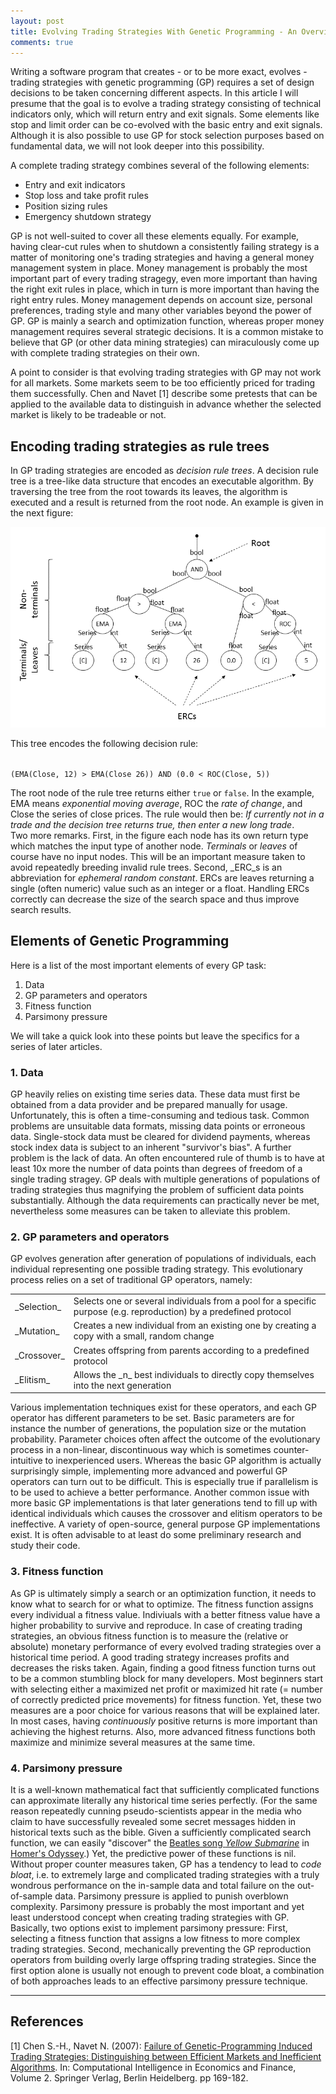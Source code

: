 ```yaml
---
layout: post
title: Evolving Trading Strategies With Genetic Programming - An Overview
comments: true
---
```


Writing a software program that creates - or to be more exact, evolves - trading strategies with genetic programming (GP) requires a set of design decisions to be taken concerning different aspects. In this article I will presume that the goal is to evolve a trading strategy consisting of technical indicators only, which will return entry and exit signals. Some elements like stop and limit order can be co-evolved with the basic entry and exit signals. Although it is also possible to use GP for stock selection purposes based on fundamental data, we will not look deeper into this possibility.

A complete trading strategy combines several of the following elements:

* Entry and exit indicators
* Stop loss and take profit rules
* Position sizing rules
* Emergency shutdown strategy

GP is not well-suited to cover all these elements equally. For example, having clear-cut rules when to shutdown a consistently failing strategy is a matter of monitoring one's trading strategies and having a general money management system in place. Money management is probably the most important part of every trading stragegy, even more important than having the right exit rules in place, which in turn is more important than having the right entry rules. Money management depends on account size, personal preferences, trading style and many other variables beyond the power of GP. GP is mainly a search and optimization function, whereas proper money management requires several strategic decisions. It is a common mistake to believe that GP (or other data mining strategies) can miraculously come up with complete trading strategies on their own.

A point to consider is that evolving trading strategies with GP may not work for all markets. Some markets seem to be too efficiently priced for trading them successfully. Chen and Navet [1] describe some pretests that can be applied to the available data to distinguish in advance whether the selected market is likely to be tradeable or not.

## Encoding trading strategies as rule trees

In GP trading strategies are encoded as _decision rule trees_. A decision rule tree is a tree-like data structure that encodes an executable algorithm. By traversing the tree from the root towards its leaves, the algorithm is executed and a result is returned from the root node. An example is given in the next figure:

![Decision Tree](/public/img/20140901_decision_tree.png "Decision Tree")

This tree encodes the following decision rule:

<code>
(EMA(Close, 12) > EMA(Close 26)) AND (0.0 < ROC(Close, 5))
</code>

The root node of the rule tree returns either <code>true</code> or <code>false</code>. In the example, EMA means _exponential moving average_, ROC the _rate of change_, and Close the series of close prices. The rule would then be: _If currently not in a trade and the decision tree returns true, then enter a new long trade_.  
Two more remarks. First, in the figure each node has its own return type which matches the input type of another node. _Terminals_ or _leaves_ of course have no input nodes. This will be an important measure taken to avoid repeatedly breeding invalid rule trees. Second, _ERC_s is an abbreviation for _ephemeral random constant_. ERCs are leaves returning a single (often numeric) value such as an integer or a float. Handling ERCs correctly can decrease the size of the search space and thus improve search results.

## Elements of Genetic Programming

Here is a list of the most important elements of every GP task:

1. Data
2. GP parameters and operators
3. Fitness function
4. Parsimony pressure

We will take a quick look into these points but leave the specifics for a series of later articles.

### 1. Data
GP heavily relies on existing time series data. These data must first be obtained from a data provider and be prepared manually for usage. Unfortunately, this is often a time-consuming and tedious task. Common problems are unsuitable data formats, missing data points or erroneous data. Single-stock data must be cleared for dividend payments, whereas stock index data is subject to an inherent "survivor's bias". A further problem is the lack of data. An often encountered rule of thumb is to have at least 10x more the number of data points than degrees of freedom of a single trading stragey. GP deals with multiple generations of populations of trading strategies thus magnifying the problem of sufficient data points substantially. Although the data requirements can practically never be met, nevertheless some measures can be taken to alleviate this problem.

### 2. GP parameters and operators
GP evolves generation after generation of populations of individuals, each individual representing one possible trading strategy. This evolutionary process relies on a set of traditional GP operators, namely:
<table>
  <tr>
    <td>_Selection_</td>
    <td>Selects one or several individuals from a pool for a specific purpose (e.g. reproduction) by a predefined protocol</td>
  </tr>
  <tr>
    <td>_Mutation_</td>
    <td>Creates a new individual from an existing one by creating a copy with a small, random change</td>
  </tr>
  <tr>
    <td>_Crossover_</td>
    <td>Creates offspring from parents according to a predefined protocol</td>
  </tr>
  <tr>
    <td>_Elitism_</td>
    <td>Allows the _n_ best individuals to directly copy themselves into the next generation</td>
  </tr>
</table>
Various implementation techniques exist for these operators, and each GP operator has different parameters to be set. Basic parameters are for instance the number of generations, the population size or the mutation probability. Parameter choices often affect the outcome of the evolutionary process in a non-linear, discontinuous way which is sometimes counter-intuitive to inexperienced users. Whereas the basic GP algorithm is actually surprisingly simple, implementing more advanced and powerful GP operators can turn out to be difficult. This is especially true if parallelism is to be used to achieve a better performance. Another common issue with more basic GP implementations is that later generations tend to fill up with identical individuals which causes the crossover and elitism operators to be ineffective.  
A variety of open-source, general purpose GP implementations exist. It is often advisable to at least do some preliminary research and study their code.

### 3. Fitness function
As GP is ultimately simply a search or an optimization function, it needs to know what to search for or what to optimize. The fitness function assigns every individual a fitness value. Indiviuals with a better fitness value have a higher probability to survive and reproduce. In case of creating trading strategies, an obvious fitness function is to measure the (relative or absolute) monetary performance of every evolved trading strategies over a historical time period. A good trading strategy increases profits and decreases the risks taken. Again, finding a good fitness function turns out to be a common stumbling block for many developers. Most beginners start with selecting either a maximized net profit or maximized hit rate (= number of correctly predicted price movements) for fitness function. Yet, these two measures are a poor choice for various reasons that will be explained later. In most cases, having _continuously_ positive returns is more important than achieving the highest returns. Also, more advanced fitness functions both maximize and minimize several measures at the same time.

### 4. Parsimony pressure

It is a well-known mathematical fact that sufficiently complicated functions can approximate literally any historical time series perfectly. (For the same reason repeatedly cunning pseudo-scientists appear in the media who claim to have successfully revealed some secret messages hidden in historical texts such as the bible. Given a sufficiently complicated search function, we can easily "discover" the [Beatles song _Yellow Submarine_](https://www.youtube.com/watch?v=qE0B5rYdy8I) in [Homer's Odyssey](http://www.perseus.tufts.edu/hopper/text?doc=Perseus:text:1999.01.0218:book=1:card=1).) Yet, the predictive power of these functions is nil. Without proper counter measures taken, GP has a tendency to lead to _code bloat_, i.e. to extremely large and complicated trading strategies with a truly wondrous performance on the in-sample data and total failure on the out-of-sample data. Parsimony pressure is applied to punish overblown complexity. Parsimony pressure is probably the most important and yet least understood concept when creating trading strategies with GP. Basically, two options exist to implement parsimony pressure: First, selecting a fitness function that assigns a low fitness to more complex trading strategies. Second, mechanically preventing the GP reproduction operators from building overly large offspring trading strategies. Since the first option alone is usually not enough to prevent code bloat, a combination of both approaches leads to an effective parsimony pressure technique.

----

## References
[1] Chen S.-H., Navet N. (2007): [Failure of Genetic-Programming Induced Trading Strategies: Distinguishing between Efficient Markets and Inefficient Algorithms](http://hal.archives-ouvertes.fr/docs/00/16/82/69/PDF/SHC_NN_Springer2007.pdf). In: Computational Intelligence in Economics and Finance, Volume 2. Springer Verlag, Berlin Heidelberg. pp 169-182.